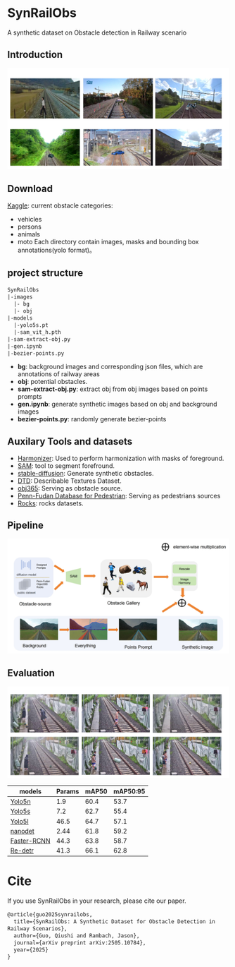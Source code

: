 # SynRailObs

 A synthetic dataset on Obstacle detection in Railway scenario

## Introduction
![intro](md-imgs/samples.png)

## Download
[Kaggle](https://www.kaggle.com/datasets/qiushi910/synrailobs): current obstacle categories:
* vehicles
* persons
* animals
* moto
Each directory contain images, masks and bounding box annotations(yolo format)。
## project structure
```
SynRailObs
|-images
  |- bg
  |- obj
|-models
  |-yolo5s.pt
  |-sam_vit_h.pth
|-sam-extract-obj.py
|-gen.ipynb
|-bezier-points.py
```
* **bg**: background images and corresponding json files, which are annotations
of railway areas  
* **obj**: potential obstacles.
* **sam-extract-obj.py**: extract obj from obj images based on points prompts  
* **gen.ipynb**: generate synthetic images based on obj and background images
* **bezier-points.py**: randomly generate bezier-points
## Auxilary Tools and datasets
* [Harmonizer](https://github.com/ZHKKKe/Harmonizer): Used to perform harmonization
with masks of foreground.
* [SAM](https://github.com/facebookresearch/segment-anything): tool to segment forefround.
* [stable-diffusion](https://huggingface.co/stabilityai/stable-diffusion-2-1): Generate synthetic obstacles.
* [DTD](https://www.robots.ox.ac.uk/~vgg/data/dtd/): Describable Textures Dataset.
* [obj365](https://www.objects365.org/overview.html): Serving as obstacle source.
* [Penn-Fudan Database for Pedestrian](https://www.cis.upenn.edu/~jshi/ped_html/): Serving as pedestrians sources
* [Rocks](https://www.kaggle.com/datasets/salmaneunus/rock-classification): rocks datasets.

## Pipeline
![intro](md-imgs/workflow.png)

## Evaluation
![evaluation](md-imgs/evaluation.png)


| models                                                       | Params | mAP50 | mAP50:95 |
|--------------------------------------------------------------|--------|-------|----------|
| [Yolo5n](https://github.com/ultralytics/yolov5)              | 1.9    | 60.4  | 53.7     |
| [Yolo5s](https://github.com/ultralytics/yolov5)              | 7.2    | 62.7  | 55.4     |
| [Yolo5l](https://github.com/ultralytics/yolov5)              | 46.5   | 64.7  | 57.1     |
| [nanodet](https://github.com/RangiLyu/nanodet)               | 2.44   | 61.8  | 59.2     |
| [Faster-RCNN](https://github.com/jwyang/faster-rcnn.pytorch) | 44.3   | 63.8  | 58.7     |
| [Re-detr](https://docs.ultralytics.com/models/rtdetr/)       | 41.3   | 66.1  | 62.8     |

# Cite
If you use SynRailObs in your research, please cite our paper.
```
@article{guo2025synrailobs,
  title={SynRailObs: A Synthetic Dataset for Obstacle Detection in Railway Scenarios},
  author={Guo, Qiushi and Rambach, Jason},
  journal={arXiv preprint arXiv:2505.10784},
  year={2025}
}
```
